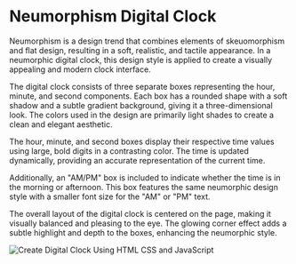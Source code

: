 # Neumorphism Digital Clock

Neumorphism is a design trend that combines elements of skeuomorphism and flat design, resulting in a soft, realistic, and tactile appearance. In a neumorphic digital clock, this design style is applied to create a visually appealing and modern clock interface.

The digital clock consists of three separate boxes representing the hour, minute, and second components. Each box has a rounded shape with a soft shadow and a subtle gradient background, giving it a three-dimensional look. The colors used in the design are primarily light shades to create a clean and elegant aesthetic.

The hour, minute, and second boxes display their respective time values using large, bold digits in a contrasting color. The time is updated dynamically, providing an accurate representation of the current time.

Additionally, an "AM/PM" box is included to indicate whether the time is in the morning or afternoon. This box features the same neumorphic design style with a smaller font size for the "AM" or "PM" text.

The overall layout of the digital clock is centered on the page, making it visually balanced and pleasing to the eye. The glowing corner effect adds a subtle highlight and depth to the boxes, enhancing the neumorphic style.

![Create Digital Clock Using HTML CSS and JavaScript](https://github.com/mt057/Neumorphism-Digital-Clock/assets/82698555/967c56d4-15ca-4f24-8b22-cb76c8096a59)

